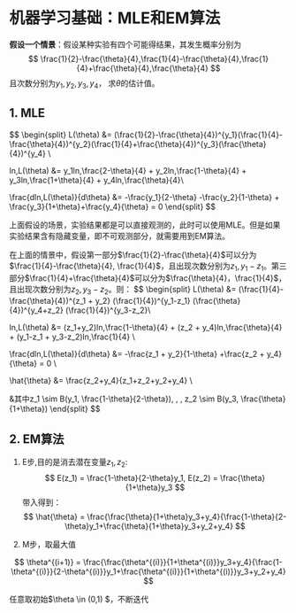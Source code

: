 # 机器学习基础：MLE和EM算法

**假设一个情景**：假设某种实验有四个可能得结果，其发生概率分别为
$$
\frac{1}{2}-\frac{\theta}{4},\frac{1}{4}-\frac{\theta}{4},\frac{1}{4}+\frac{\theta}{4},\frac{\theta}{4}
$$
且次数分别为$y_1, y_2, y_3, y_4$， 求$\theta$的估计值。

## 1. MLE

$$
\begin{split}
L(\theta) &= (\frac{1}{2}-\frac{\theta}{4})^{y_1}(\frac{1}{4}-\frac{\theta}{4})^{y_2}(\frac{1}{4}+\frac{\theta}{4})^{y_3}(\frac{\theta}{4})^{y_4} \\

ln\,L(\theta) &= y_1ln\,\frac{2-\theta}{4} + 
y_2ln\,\frac{1-\theta}{4} + 
y_3ln\,\frac{1+\theta}{4} +
y_4ln\,\frac{\theta}{4}\\

\frac{dln\,L(\theta)}{d\theta} &= -\frac{y_1}{2-\theta} -\frac{y_2}{1-\theta} + \frac{y_3}{1+\theta}+\frac{y_4}{\theta} = 0
\end{split}
$$

上面假设的场景，实验结果都是可以直接观测的，此时可以使用MLE。但是如果实验结果含有隐藏变量，即不可观测部分，就需要用到EM算法。



在上面的情景中，假设第一部分$\frac{1}{2}-\frac{\theta}{4}$可以分为$\frac{1}{4}-\frac{\theta}{4}, \frac{1}{4}$，且出现次数分别为$z_1, y_1-z_1$。第三部分$\frac{1}{4}+\frac{\theta}{4}$可以分为$\frac{\theta}{4}，\frac{1}{4}$， 且出现次数分别为$z_2, y_3-z_2$。则：
$$
\begin{split}
L(\theta) &= (\frac{1}{4}-\frac{\theta}{4})^{z_1 + y_2}
(\frac{1}{4})^{y_1-z_1}
(\frac{\theta}{4})^{y_4+z_2}
(\frac{1}{4})^{y_3-z_2}\\

ln\,L(\theta) &= (z_1+y_2)ln\,\frac{1-\theta}{4} + 
(z_2 + y_4)ln\,\frac{\theta}{4} +
(y_1-z_1 + y_3-z_2)ln\,\frac{1}{4} \\

\frac{dln\,L(\theta)}{d\theta} &= -\frac{z_1 + y_2}{1-\theta} +\frac{z_2 + y_4}{\theta} = 0 \\

\hat{\theta} &= \frac{z_2+y_4}{z_1+z_2+y_2+y_4} \\

&其中z_1 \sim B(y_1, \frac{1-\theta}{2-\theta}), \, \, z_2 \sim B(y_3, \frac{\theta}{1+\theta})
\end{split}
$$

## 2. EM算法

1. E步,目的是消去潜在变量$z_1, z_2$:
   $$
   E(z_1) = \frac{1-\theta}{2-\theta}y_1, E(z_2) = \frac{\theta}{1+\theta}y_3
   $$
   带入得到：
   $$
   \hat{\theta} = \frac{\frac{\theta}{1+\theta}y_3+y_4}{\frac{1-\theta}{2-\theta}y_1+\frac{\theta}{1+\theta}y_3+y_2+y_4}
   $$

2. M步，取最大值

$$
\theta^{(i+1)} = \frac{\frac{\theta^{(i)}}{1+\theta^{(i)}}y_3+y_4}{\frac{1-\theta^{(i)}}{2-\theta^{(i)}}y_1+\frac{\theta^{(i)}}{1+\theta^{(i)}}y_3+y_2+y_4}
$$

任意取初始$\theta \in (0,1) $，不断迭代